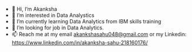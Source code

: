 - 👋 Hi, I’m Akanksha
- 👀 I’m interested in Data Analystics
- 🌱 I’m currently learning Data Analytics from IBM skills training
- 💞️ I’m looking for job in Data Analytics.
- 📫 Reach me at my email akankshasahu048@gmail.com or my Linkedin: https://www.linkedin.com/in/akanksha-sahu-218160176/

<!---
Akanksha1Sahu/Akanksha1Sahu is a ✨ special ✨ repository because its `README.md` (this file) appears on your GitHub profile.
You can click the Preview link to take a look at your changes.
--->
